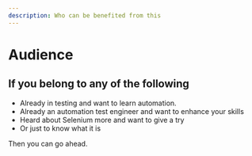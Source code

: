 ```yaml
---
description: Who can be benefited from this
---
```


# Audience

## If you belong to any of the following

* Already in testing and want to learn automation.
* Already an automation test engineer and want to enhance your skills
* Heard about Selenium more and want to give a try
* Or just to know what it is

Then you can go ahead.

